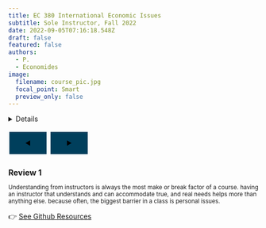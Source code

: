 ```yaml
---
title: EC 380 International Economic Issues
subtitle: Sole Instructor, Fall 2022
date: 2022-09-05T07:16:18.548Z
draft: false
featured: false
authors:
  - P.
  - Economides
image:
  filename: course_pic.jpg
  focal_point: Smart
  preview_only: false
---
```


<details>
Exchange across international boundaries, theory of comparative advantage, balance of payments and adjustments, international financial movements, exchange rates and international financial institutions, trade restrictions and policy. I split this course into three components: (i) Trade Theory - using the older models to highlight the gains from trade and potential ambiguity of labor market outcomes, (ii) Trade Policy - shifts us away from extremes of autarky and free trade to varying degrees of trade openness through tariff rate adjustments and import quotas, and (iii) Global Finance - provides a broad understanding of exchange rate movements and associated monetary policy. The Balance of Payments acts as our set of indicators for the state of the economy. 

<font size= "3">
  <summary>Details</summary>
           <p></br>19/59 responses across two surveys. End of term comments included:
  </p>
</font>
         </details>
         
<style>
  
  :root {
    --night-text-color: white;
    --day-text-color: black;
}
  
@media (prefers-color-scheme: dark) {
  .button {
    background-color: #003f5c;
    border: none;
    color: var(--night-text-color);
    padding: 15px 32px;
    text-align: center;
    text-decoration: none;
    display: inline-block;
    font-size: 12px;
    margin: 4px 2px;
    cursor: pointer;
  }
}
  
@media (prefers-color-scheme: light) {
  .button {
    background-color: #003f5c;
    border: none;
    color: var(--day-text-color);
    padding: 15px 32px;
    text-align: center;
    text-decoration: none;
    display: inline-block;
    font-size: 12px;
    margin: 4px 2px;
    cursor: pointer;
  }
}  

  #reviewText {
  font-size: smaller;
}
  
  #reviewTitle {
  font-size: medium;
}
</style>

<a class="button" onclick="previousReview()">&#9664;</a>
<a class="button" onclick="nextReview()">&#9654;</a>

<script>
  var currentReview = 0;
  var reviews = [
    {
      "title": "Review 1",
      "text": "Understanding from instructors is always the most make or break factor of a course. having an instructor that understands and can accommodate true, and real needs helps more than anything else. because often, the biggest barrier in a class is personal issues."
    },
    {
      "title": "Review 2",
      "text": "Professor Economides is more than willing to give feedback and answer any questions. This helped so much during the course as an online econ course can be very difficult. I'm so grateful for the feedback."
    },
    {
      "title": "Review 3",
      "text": "He always answers so fast!!"
    },
    {
      "title": "Review 4",
      "text": "Very detailed lectures."
    },
    {
      "title": "Review 5",
      "text": "good textbook and really awesome lectures"
    },
    {
      "title": "Review 6",
      "text": "for an online course he did well"
    },
    {
      "title": "Review 7",
      "text": "Instructor Economides was really good about reaching out either through course announcements or personal messages on canvas as to any questions or struggles we were having."
    },
  {
      "title": "Review 8",
      "text": "well organized class"
    },
  {
      "title": "Review 9",
      "text": "The assignments were a challenging mix of the lectures and book, but no answer was left unknown. To grasp the class in its entirety, each lecture and chapter needed to be read. This was great for my overall learning."
    },
   {
      "title": "Review 10",
      "text": "Sometimes assignments can get confusing and it’s hard to find where the content is in the lectures."
    },
  {
      "title": "Review 11",
      "text": "The assignments were not too hard but the midterm was extremely difficult. There are too many lectures for only 27 questions with no midterm review. I did very well on assignments but bad on the midterm because it was extremely difficult not becasue I didn’t prepare."
    },
  {
      "title": "Review 12",
      "text": "I really wish I had had more practice problems to really practice the material we were learning. I think that would have been really helpful. Using the modules section on Canvas to also show what we were reviewing for the week and also link the recordings would also have helped a lot. He did start to do it later in the course."
    },
  {
      "title": "Review 13",
      "text": "It could've been just me but sometimes I felt like some of the PBS questions were a little confusing in their wording but nothing crazy."
    },
  {
      "title": "Review 14",
      "text": "I just felt alone at times. There was never really the instructor/student connection. This can be hard in an asynchronous class but in most of my other online courses, I have had a better connection."
    },
  {
      "title": "Review 15",
      "text": "The think the coursework was fine but it did get somewhat tedious as all the assignments were problem sets following the same structure. Some other formats of assignment such as writing/creative assignment could make learning the material a bit more engaging."
    },
  {
      "title": "Review 16",
      "text": "(Q:Please say more about how none of the teaching elements above need improvement to help your learning.) Nothing did, class is challenging but prof is fun."
    },
  {
      "title": "Review 17",
      "text": "Professor Economides was really helpful and I'm so grateful he was able to meet me outside his normal office hours. It really helped to meet in office hours and ask all my questions. It was also nice to learn more about Brexit and the actual affects it can have on the world economy, as I don't think people really know how crazy the entire situation is."
    }
  ];

  function previousReview() {
    currentReview--;
    if (currentReview < 0) {
      currentReview = reviews.length - 1;
    }
    displayReview();
  }

  function nextReview() {
    currentReview++;
    if (currentReview >= reviews.length) {
      currentReview = 0;
    }
    displayReview();
  }

  function displayReview() {
    document.getElementById("reviewTitle").innerHTML = reviews[currentReview].title;
    document.getElementById("reviewText").innerHTML = reviews[currentReview].text;
  }
</script>
  
<h2 id="reviewTitle">Review 1</h2>
<p id="reviewText">	Understanding from instructors is always the most make or break factor of a course. having an instructor that understands and can accommodate true, and real needs helps more than anything else. because often, the biggest barrier in a class is personal issues.</p>
         

👉 [See Github Resources](https://github.com/peconomi/EC380_International)
